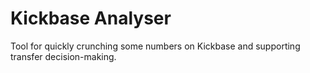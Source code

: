 # Kickbase Analyser

Tool for quickly crunching some numbers on Kickbase and supporting transfer decision-making.
